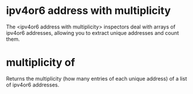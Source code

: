 # ipv4or6 address with multiplicity

The &lt;ipv4or6 address with multiplicity&gt; inspectors deal with arrays of ipv4or6 addresses, allowing you to extract unique addresses and count them.

# multiplicity of <ipv4or6 address with multiplicity>

Returns the multiplicity (how many entries of each unique address) of a list of ipv4or6 addresses.
